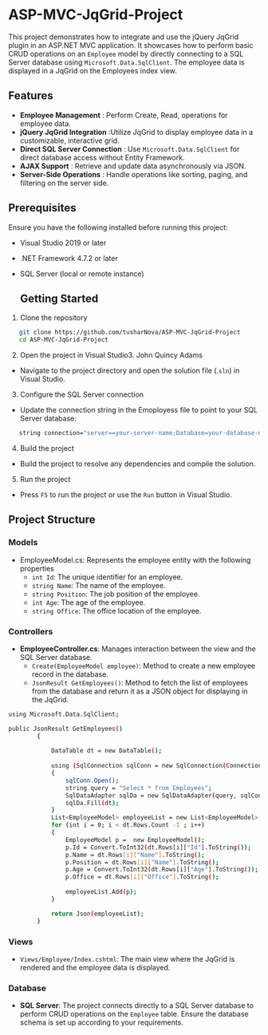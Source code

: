 # ASP-MVC-JqGrid-Project

This project demonstrates how to integrate and use the jQuery JqGrid plugin in an ASP.NET MVC application. It showcases how to perform basic CRUD operations on an `Employee` model by directly connecting to a SQL Server database using `Microsoft.Data.SqlClient`. The employee data is displayed in a JqGrid on the Employees index view.

## Features

- **Employee Management** : Perform Create, Read, operations for employee data.
- **jQuery JqGrid Integration** :Utilize JqGrid to display employee data in a customizable, interactive grid.
- **Direct SQL Server Connection** : Use `Microsoft.Data.SqlClient` for direct database access without Entity Framework.
- **AJAX Support** : Retrieve and update data asynchronously via JSON.
- **Server-Side Operations** : Handle operations like sorting, paging, and filtering on the server side.

## Prerequisites
Ensure you have the following installed before running this project:
- Visual Studio 2019 or later
- .NET Framework 4.7.2 or later
- SQL Server (local or remote instance)

  ## Getting Started
1. Clone the repository
```bash
   git clone https://github.com/tusharNova/ASP-MVC-JqGrid-Project
   cd ASP-MVC-JqGrid-Project
```
2. Open the project in Visual Studio3. John Quincy Adams
- Navigate to the project directory and open the solution file (.`sln`) in Visual Studio.
3. Configure the SQL Server connection
- Update the connection string in the Emoployess file to point to your SQL Server database:
```bash
   string connection="server==your-server-name;Database=your-database-name;User Id = Username;Password=your-password;"
```
4. Build the project
- Build the project to resolve any dependencies and compile the solution.
5. Run the project
- Press `F5` to run the project or use the `Run` button in Visual Studio.

## Project Structure
### Models
- EmployeeModel.cs: Represents the employee entity with the following properties
   - `int Id`: The unique identifier for an employee.
   - `string Name`: The name of the employee.
   - `string Position`: The job position of the employee.
   - `int Age`:  The age of the employee.
   - `string Office`: The office location of the employee.
### Controllers
- **EmployeeController.cs**: Manages interaction between the view and the SQL Server database.
   - `Create(EmployeeModel employee)`: Method to create a new employee record in the database.
   - `JsonResult GetEmployees()`: Method to fetch the list of employees from the database and return it as a JSON object for displaying in the JqGrid.
```bash
using Microsoft.Data.SqlClient;

public JsonResult GetEmployees()
		{
			
			DataTable dt = new DataTable();
			
			using (SqlConnection sqlConn = new SqlConnection(ConnectionString))
			{
				sqlConn.Open();
				string query = "Select * from Employees";
				SqlDataAdapter sqlDa = new SqlDataAdapter(query, sqlConn);
				sqlDa.Fill(dt);
			}
			List<EmployeeModel> employeeList = new List<EmployeeModel>();
			for (int i = 0; i < dt.Rows.Count -1 ; i++)
			{
				EmployeeModel p =  new EmployeeModel();
				p.Id = Convert.ToInt32(dt.Rows[i]["Id"].ToString());
				p.Name = dt.Rows[i]["Name"].ToString();
				p.Position = dt.Rows[i]["Name"].ToString();
				p.Age = Convert.ToInt32(dt.Rows[i]["Age"].ToString());
				p.Office = dt.Rows[i]["Office"].ToString();
				
				employeeList.Add(p);
			}

			return Json(employeeList);
		}
```
### Views
- `Views/Employee/Index.cshtml`: The main view where the JqGrid is rendered and the employee data is displayed.

### Database
- **SQL Server**: The project connects directly to a SQL Server database to perform CRUD operations on the `Employee` table. Ensure the database schema is set up according to your requirements.
